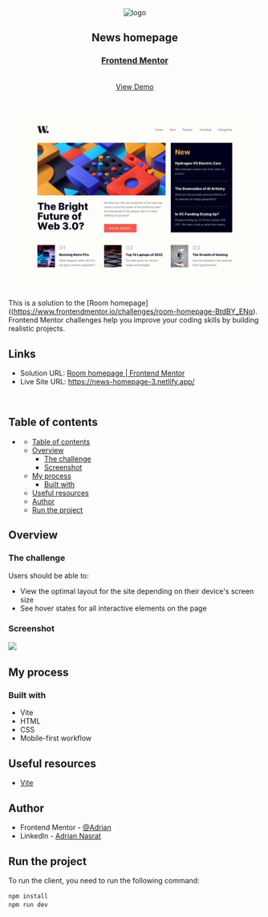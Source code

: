 <div align="center">

  <img src="https://www.frontendmentor.io/static/images/logo-mobile.svg" alt="logo" width="60" height="auto">

  <h2>News homepage</h2>

  <h3>
    <a href="(https://www.frontendmentor.io/solutions/news-homepage-using-grid-flex-and-custom-properties-1H6M2uRNZn)">
      <strong>Frontend Mentor</strong>
    </a>
  </h3>

  <br>

  <div align="center">
    <a href="(https://news-homepage-3.netlify.app/)">View Demo</a>
  </div>

</div>

#

<div align="center">

![](design/desktop-design.jpg)

</div>

This is a solution to the [Room homepage]((https://www.frontendmentor.io/challenges/room-homepage-BtdBY_ENq). Frontend Mentor challenges help you improve your coding skills by building realistic projects.

<h2>Links</h2>

- Solution URL: [Room homepage | Frontend Mentor](https://www.frontendmentor.io/solutions/news-homepage-using-grid-flex-and-custom-properties-1H6M2uRNZn)
- Live Site URL: https://news-homepage-3.netlify.app/

<br>

## Table of contents

- [](#)
  - [Table of contents](#table-of-contents)
  - [Overview](#overview)
    - [The challenge](#the-challenge)
    - [Screenshot](#screenshot)
  - [My process](#my-process)
    - [Built with](#built-with)
  - [Useful resources](#useful-resources)
  - [Author](#author)
  - [Run the project](#run-the-project)

## Overview

### The challenge

Users should be able to:

- View the optimal layout for the site depending on their device's screen size
- See hover states for all interactive elements on the page

### Screenshot

![](images/screenshot.PNG)

## My process

### Built with

- Vite
- HTML
- CSS
- Mobile-first workflow

## Useful resources

- [Vite](https://vitejs.dev/)

## Author

- Frontend Mentor - [@Adrian](https://www.frontendmentor.io/profile/aliadrian)
- LinkedIn - [Adrian Nasrat](https://www.linkedin.com/in/adrian-nasrat/)

## Run the project

To run the client, you need to run the following command:

```bash
npm install
npm run dev
```
